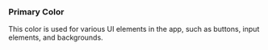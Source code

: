 ### Primary Color
This color is used for various UI elements in the app, such as buttons, input elements, and backgrounds.
